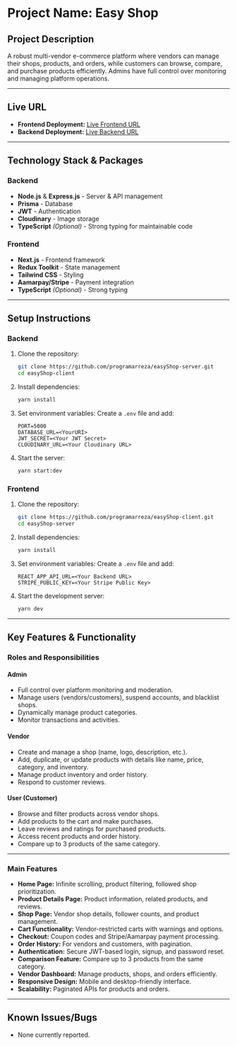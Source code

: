 # Project Name: Easy Shop

## Project Description
A robust multi-vendor e-commerce platform where vendors can manage their shops, products, and orders, while customers can browse, compare, and purchase products efficiently. Admins have full control over monitoring and managing platform operations.

---

## Live URL
- **Frontend Deployment:** [Live Frontend URL](https://easyshopclient.vercel.app)
- **Backend Deployment:** [Live Backend URL](https://easyshopserver.vercel.app)

---

## Technology Stack & Packages
### **Backend**
- **Node.js** & **Express.js** - Server & API management
- **Prisma** - Database
- **JWT** - Authentication
- **Cloudinary** - Image storage
- **TypeScript** *(Optional)* - Strong typing for maintainable code

### **Frontend**
- **Next.js** - Frontend framework
- **Redux Toolkit** - State management
- **Tailwind CSS** - Styling
- **Aamarpay/Stripe** - Payment integration
- **TypeScript** *(Optional)* - Strong typing

---

## Setup Instructions
### **Backend**
1. Clone the repository:
   ```bash
   git clone https://github.com/programarreza/easyShop-server.git
   cd easyShop-client
   ```
2. Install dependencies:
   ```bash
   yarn install
   ```
3. Set environment variables:
   Create a `.env` file and add:
   ```
   PORT=5000
   DATABASE_URL=<YourURI>
   JWT_SECRET=<Your JWT Secret>
   CLOUDINARY_URL=<Your Cloudinary URL>
   ```
4. Start the server:
   ```bash
   yarn start:dev
   ```

### **Frontend**
1. Clone the repository:
   ```bash
   git clone https://github.com/programarreza/easyShop-client.git
   cd easyShop-server
   ```
2. Install dependencies:
   ```bash
   yarn install
   ```
3. Set environment variables:
   Create a `.env` file and add:
   ```
   REACT_APP_API_URL=<Your Backend URL>
   STRIPE_PUBLIC_KEY=<Your Stripe Public Key>
   ```
4. Start the development server:
   ```bash
   yarn dev
   ```

---

## Key Features & Functionality
### **Roles and Responsibilities**
#### Admin
- Full control over platform monitoring and moderation.
- Manage users (vendors/customers), suspend accounts, and blacklist shops.
- Dynamically manage product categories.
- Monitor transactions and activities.

#### Vendor
- Create and manage a shop (name, logo, description, etc.).
- Add, duplicate, or update products with details like name, price, category, and inventory.
- Manage product inventory and order history.
- Respond to customer reviews.

#### User (Customer)
- Browse and filter products across vendor shops.
- Add products to the cart and make purchases.
- Leave reviews and ratings for purchased products.
- Access recent products and order history.
- Compare up to 3 products of the same category.

---

### **Main Features**
- **Home Page:** Infinite scrolling, product filtering, followed shop prioritization.
- **Product Details Page:** Product information, related products, and reviews.
- **Shop Page:** Vendor shop details, follower counts, and product management.
- **Cart Functionality:** Vendor-restricted carts with warnings and options.
- **Checkout:** Coupon codes and Stripe/Aamarpay payment processing.
- **Order History:** For vendors and customers, with pagination.
- **Authentication:** Secure JWT-based login, signup, and password reset.
- **Comparison Feature:** Compare up to 3 products from the same category.
- **Vendor Dashboard:** Manage products, shops, and orders efficiently.
- **Responsive Design:** Mobile and desktop-friendly interface.
- **Scalability:** Paginated APIs for products and orders.

---

## Known Issues/Bugs
- None currently reported.


